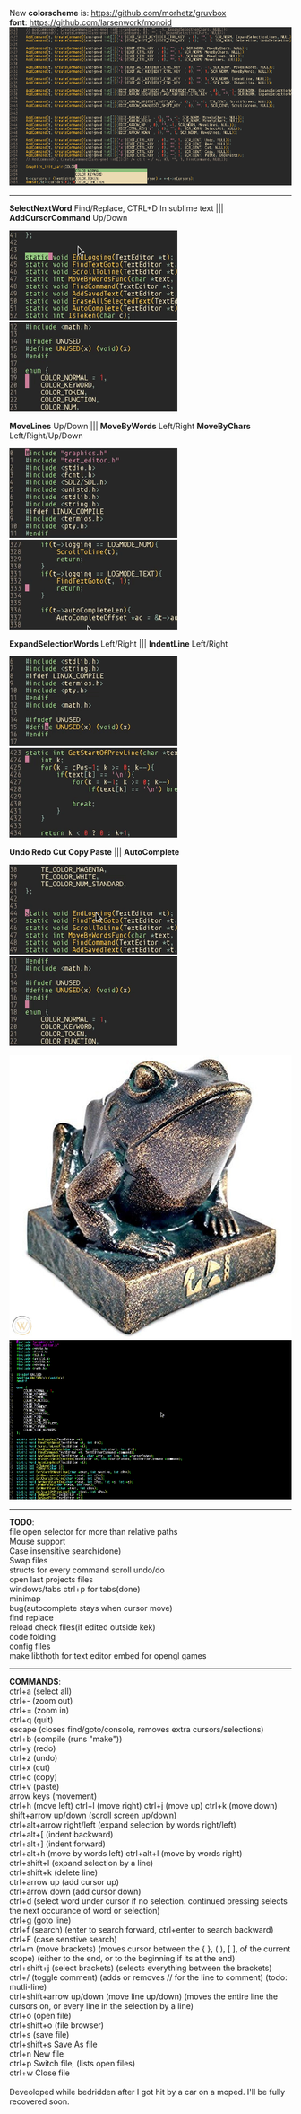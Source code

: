 New <b>colorscheme</b> is: https://github.com/morhetz/gruvbox<br>
<b>font</b>: https://github.com/larsenwork/monoid<br>
![Screenshot](Screenshots/Screenshot.png)
<br><hr>
    <b>SelectNextWord</b> Find/Replace, CTRL+D In sublime text ||| <b>AddCursorCommand</b> Up/Down<br>
    <p>![Screenshot](Screenshots/selectcursors.gif) ![Screenshot](Screenshots/cursors.gif)<br></p>
    <b>MoveLines</b> Up/Down ||| <b>MoveByWords</b> Left/Right <b>MoveByChars</b> Left/Right/Up/Down<br>
    <p>![Screenshot](Screenshots/movelines.gif)  ![Screenshot](Screenshots/navigation.gif)<br></p>
    <b>ExpandSelectionWords</b> Left/Right ||| <b>IndentLine</b> Left/Right<br>
    <p>![Screenshot](Screenshots/selections.gif) ![Screenshot](Screenshots/indenting.gif)<br></p>
    <b>Undo Redo Cut Copy Paste</b>  ||| <b>AutoComplete</b><br>
    <p>![Screenshot](Screenshots/undo.gif) ![Screenshot](Screenshots/autocomplete.gif)<br></p>
    
    
    
![Screenshot](Screenshots/praisekek.jpg) ![Screenshot](Screenshots/Screenshot.gif)<br>
<hr>
<b>TODO</b>:<br>
file open selector for more than relative paths<br>
Mouse support<br>
Case insensitive search(done)<br>
Swap files<br>
structs for every command scroll undo/do<br>
open last projects files<br>
windows/tabs ctrl+p for tabs(done)<br>
minimap<br>
bug(autocomplete stays when cursor move)<br>
find replace<br>
reload check files(if edited outside kek)<br>
code folding<br>
config files<br>
make libthoth for text editor embed for opengl games<br>
<hr>
<b>COMMANDS</b>:<br>
ctrl+a (select all)<br>
ctrl+- (zoom out)<br>
ctrl+= (zoom in)<br>
ctrl+q (quit)<br>
escape (closes find/goto/console, removes extra cursors/selections)<br>
ctrl+b (compile (runs "make"))<br>
ctrl+y (redo)<br>
ctrl+z (undo)<br>
ctrl+x (cut)<br>
ctrl+c (copy)<br>
ctrl+v (paste)<br>
arrow keys (movement)<br>
ctrl+h (move left) ctrl+l (move right) ctrl+j (move up) ctrl+k (move down)<br>
shift+arrow up/down (scroll screen up/down)<br>
ctrl+alt+arrow right/left (expand selection by words right/left)<br>
ctrl+alt+[ (indent backward) <br>
ctrl+alt+] (indent forward) <br>
ctrl+alt+h (move by words left) ctrl+alt+l (move by words right)<br>
ctrl+shift+l (expand selection by a line)<br>
ctrl+shift+k (delete line)<br>
ctrl+arrow up (add cursor up)<br>
ctrl+arrow down (add cursor down)<br>
ctrl+d (select word under cursor if no selection. continued pressing selects the next occurance of word or selection)<br>
ctrl+g (goto line)<br>
ctrl+f (search) (enter to search forward, ctrl+enter to search backward)<br>
ctrl+F (case senstive search)<br>
ctrl+m (move brackets) (moves cursor between the { }, ( ), [ ], of the current scope) (either to the end, or to the beginning if its at the end)<br>
ctrl+shift+j (select brackets) (selects everything between the brackets)<br>
ctrl+/ (toggle comment) (adds or removes // for the line to comment) (todo: mutli-line)<br>
ctrl+shift+arrow up/down (move line up/down) (moves the entire line the cursors on, or every line in the selection by a line)<br>
ctrl+o (open file)<br>
ctrl+shift+o (file browser)<br>
ctrl+s (save file)<br>
ctrl+shift+s Save As file<br>
ctrl+n New file <br>
ctrl+p Switch file, (lists open files)<br>
ctrl+w Close file<br>

<br>
Deveoloped while bedridden after I got hit by a car on a moped. I'll be fully recovered soon.<br>

